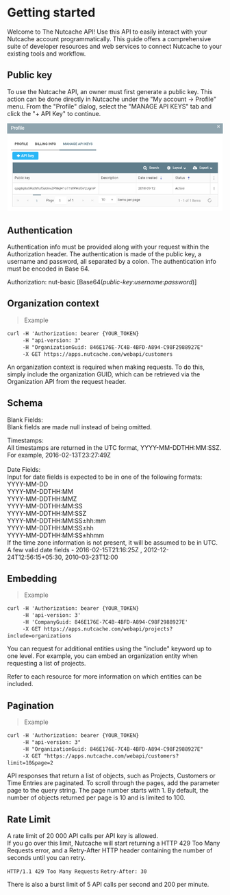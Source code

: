# Getting started

Welcome to The Nutcache API! Use this API to easily interact with your Nutcache account programmatically. This guide offers a comprehensive suite of developer resources and web services to connect Nutcache to your existing tools and workflow.

## Public key

To use the Nutcache API, an owner must first generate a public key. This action can be done directly in Nutcache under the "My account -> Profile" menu. From the "Profile" dialog, select the "MANAGE API KEYS" tab and click the "+ API Key" to continue.

![Manage API Keys](/images/manageapikeys.png)

## Authentication

Authentication info must be provided along with your request within the Authorization header. The authentication is made of the public key, a username and password, all separated by a colon. The authentication info must be encoded in Base 64.

Authorization: nut-basic [Base64(_public-key_:_username_:_password_)]

## Organization context

>Example

```shell
curl -H 'Authorization: bearer {YOUR_TOKEN} 
	 -H "api-version: 3" 
	 -H "OrganizationGuid: 846E176E-7C4B-4BFD-A894-C98F2988927E"
	 -X GET https://apps.nutcache.com/webapi/customers
```

An organization context is required when making requests. To do this, simply include the organization GUID, which can be retrieved via the Organization API from the request header.

## Schema

Blank Fields: </br>
Blank fields are made null instead of being omitted.

Timestamps: </br>
All timestamps are returned in the UTC format, YYYY-MM-DDTHH:MM:SSZ. For example, 2016-02-13T23:27:49Z </br>
</br>
Date Fields: </br>
Input for date fields is expected to be in one of the following formats: </br>
YYYY-MM-DD  </br>
YYYY-MM-DDTHH:MM  </br>
YYYY-MM-DDTHH:MMZ  </br>
YYYY-MM-DDTHH:MM:SS  </br>
YYYY-MM-DDTHH:MM:SSZ  </br>
YYYY-MM-DDTHH:MM:SS±hh:mm  </br>
YYYY-MM-DDTHH:MM:SS±hh  </br>
YYYY-MM-DDTHH:MM:SS±hhmm  </br>
If the time zone information is not present, it will be assumed to be in UTC. </br>
A few valid date fields - 2016-02-15T21:16:25Z , 2012-12-24T12:56:15+05:30, 2010-03-23T12:00

## Embedding

>Example

```shell
curl -H 'Authorization: bearer {YOUR_TOKEN} 
	 -H 'api-version: 3' 
	 -H 'CompanyGuid: 846E176E-7C4B-4BFD-A894-C98F2988927E' 
	 -X GET https://apps.nutcache.com/webapi/projects?include=organizations
```

You can request for additional entities using the "include" keyword up to one level. For example, you can embed an organization entity when requesting a list of projects.

<aside class="notice">
	Refer to each resource for more information on which entities can be included.
</aside>

## Pagination

>Example

```shell
curl -H 'Authorization: bearer {YOUR_TOKEN}  
	 -H "api-version: 3" 
	 -H "OrganizationGuid: 846E176E-7C4B-4BFD-A894-C98F2988927E" 
	 -X GET "https://apps.nutcache.com/webapi/customers?limit=10&page=2
```

API responses that return a list of objects, such as Projects, Customers or Time Entries are paginated. To scroll through the pages, add the parameter page to the query string. The page number starts with 1. By default, the number of objects returned per page is 10 and is limited to 100.

## Rate Limit

A rate limit of 20 000 API calls per API key is allowed.</br>
If you go over this limit, Nutcache will start returning a HTTP 429 Too Many Requests error, and a Retry-After HTTP header containing the number of seconds until you can retry.

`HTTP/1.1 429 Too Many Requests`
`Retry-After: 30`

<aside class="warning">
	There is also a burst limit of 5 API calls per second and 200 per minute.
</aside>
